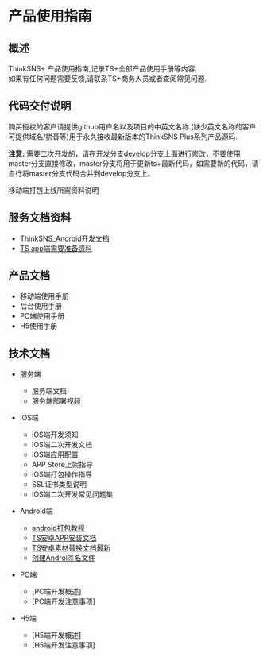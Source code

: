 # 产品使用指南
## 概述
ThinkSNS+ 产品使用指南,记录TS+全部产品使用手册等内容.  
如果有任何问题需要反馈,请联系TS+商务人员或者查阅常见问题.

## 代码交付说明
购买授权的客户请提供github用户名以及项目的中英文名称.(缺少英文名称的客户可提供域名/拼音等)用于永久接收最新版本的ThinkSNS Plus系列产品源码.

**注意:** 需要二次开发的，请在开发分支develop分支上面进行修改，不要使用master分支直接修改，master分支将用于更新ts+最新代码，如需要新的代码，请自行将master分支代码合并到develop分支上。

移动端打包上线所需资料说明
## 服务文档资料
- [ThinkSNS_Android开发文档](https://github.com/zhiyicx/ThinkSNS4-guide/blob/master/%E6%8A%80%E6%9C%AF%E6%96%87%E6%A1%A3/Android-Platform/document/app/ts4_developer_guide.md)
- [TS app端需要准备资料](https://github.com/zhiyicx/ThinkSNS4-guide/blob/master/%E6%8A%80%E6%9C%AF%E6%96%87%E6%A1%A3/Android-Platform/document/app/prepare.md)
## 产品文档
- 移动端使用手册
- 后台使用手册
- PC端使用手册
- H5使用手册
## 技术文档
- 服务端

  - 服务端文档
  - 服务端部署视频
- iOS端

  - iOS端开发须知
  - iOS端二次开发文档
  - iOS端应用配置
  - APP Store上架指导
  - iOS端打包操作指导
  - SSL证书类型说明
  - iOS端二次开发常见问题集
- Android端

  - [android打包教程](https://github.com/zhiyicx/ThinkSNS4-guide/blob/master/%E6%8A%80%E6%9C%AF%E6%96%87%E6%A1%A3/Android-Platform/document/app/package_apk.md)
  - [TS安卓APP安装文档](./技术文档\Android-Platform\document\app\InstallApk.md)
  - [TS安卓素材替换文档最新](./技术文档\Android-Platform\document\app\SecondaryDevelopmentResourceReplaceTutorial.md)
  - [创建Androi签名文件](./技术文档\Android-Platform\document\app\AndroidCreateSignatureFileTutorial.md)
- PC端

  - [PC端开发概述]
  - [PC端开发注意事项]
- H5端

  - [H5端开发概述]
  - [H5端开发注意事项]